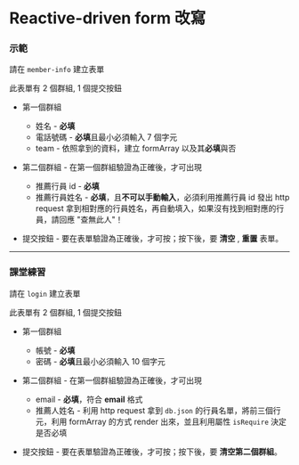# Reactive-driven form 改寫
### 示範
請在 `member-info` 建立表單

此表單有 2 個群組, 1 個提交按鈕

- 第一個群組
  - 姓名 - **必填**
  - 電話號碼 - **必填**且最小必須輸入 7 個字元
  - team - 依照拿到的資料，建立 formArray 以及其**必填**與否

- 第二個群組 - 在第一個群組驗證為正確後，才可出現
  - 推薦行員 id - **必填**
  - 推薦行員姓名 - **必填**，且**不可以手動輸入**，必須利用推薦行員 id 發出 http request 拿到相對應的行員姓名，再自動填入，如果沒有找到相對應的行員，請回應 "查無此人"！

- 提交按鈕 - 要在表單驗證為正確後，才可按；按下後，要 **清空** , **重置** 表單。

---

### 課堂練習
請在 `login` 建立表單

此表單有 2 個群組, 1 個提交按鈕

- 第一個群組
  - 帳號 - **必填**
  - 密碼 - **必填**且最小必須輸入 10 個字元

- 第二個群組 - 在第一個群組驗證為正確後，才可出現

  - email - **必填**，符合 **email** 格式
  - 推薦人姓名 - 利用 http request 拿到 `db.json` 的行員名單，將前三個行元，利用 formArray 的方式 render 出來，並且利用屬性 `isRequire` 決定是否必填

- 提交按鈕 - 要在表單驗證為正確後，才可按；按下後，要 **清空第二個群組**。
